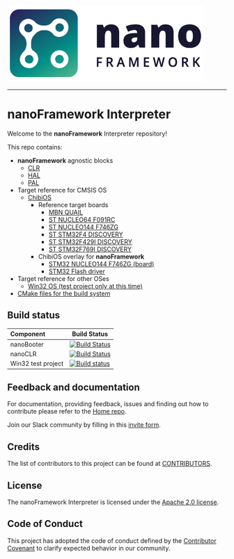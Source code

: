 ![nanoFramework logo](https://github.com/nanoframework/Home/blob/master/resources/logo/nanoFramework-repo-logo.png)

-----

# **nanoFramework** Interpreter

Welcome to the **nanoFramework** Interpreter repository!

This repo contains:

* **nanoFramework** agnostic blocks
  * [CLR](src/CLR)
  * [HAL](src/HAL)
  * [PAL](src/PAL)
* Target reference for CMSIS OS
  * [ChibiOS](targets/CMSIS-OS/ChibiOS)
    * Reference target boards
      * [MBN QUAIL](targets/CMSIS-OS/ChibiOS/MBN_QUAIL)
      * [ST NUCLEO64 F091RC](targets/CMSIS-OS/ChibiOS/ST_NUCLEO64_F091RC)
      * [ST NUCLEO144 F746ZG](targets/CMSIS-OS/ChibiOS/ST_NUCLEO144_F746ZG)
      * [ST STM32F4 DISCOVERY](targets/CMSIS-OS/ChibiOS/ST_STM32F4_DISCOVERY)
      * [ST STM32F429I DISCOVERY](targets/CMSIS-OS/ChibiOS/ST_STM32F429I_DISCOVERY)
      * [ST STM32F769I DISCOVERY](targets/CMSIS-OS/ChibiOS/ST_STM32F769I_DISCOVERY)
    * ChibiOS overlay for **nanoFramework**
      * [STM32 NUCLEO144 F746ZG (board)](targets/CMSIS-OS/ChibiOS/nf-overlay/os/hal/boards/ST_NUCLEO144_F746ZG)
      * [STM32 Flash driver](targets/CMSIS-OS/ChibiOS/nf-overlay/os/hal/src/stm32_flash)
* Target reference for other OSes
  * [Win32 OS (test project only at this time)](targets/os/win32)
* [CMake files for the build system](CMake)


## Build status

| Component | Build Status |
|:-|---|
| nanoBooter | [![Build Status](https://travis-ci.org/nanoframework/nf-interpreter.svg?branch=master)](https://travis-ci.org/nanoframework/nf-interpreter) |
| nanoCLR | [![Build Status](https://travis-ci.org/nanoframework/nf-interpreter.svg?branch=master)](https://travis-ci.org/nanoframework/nf-interpreter) |
| Win32 test project | [![Build status](https://ci.appveyor.com/api/projects/status/94fldjinqji4w977?svg=true)](https://ci.appveyor.com/project/nfbot/nf-interpreter) |


## Feedback and documentation

For documentation, providing feedback, issues and finding out how to contribute please refer to the [Home repo](https://github.com/nanoframework/Home).

Join our Slack community by filling in this [invite form](https://nanoframework.wordpress.com/slack-invite-form/).


## Credits

The list of contributors to this project can be found at [CONTRIBUTORS](CONTRIBUTORS.md).


## License

The nanoFramework Interpreter is licensed under the [Apache 2.0 license](http://www.apache.org/licenses/LICENSE-2.0).


## Code of Conduct
This project has adopted the code of conduct defined by the [Contributor Covenant](http://contributor-covenant.org/)
to clarify expected behavior in our community.

